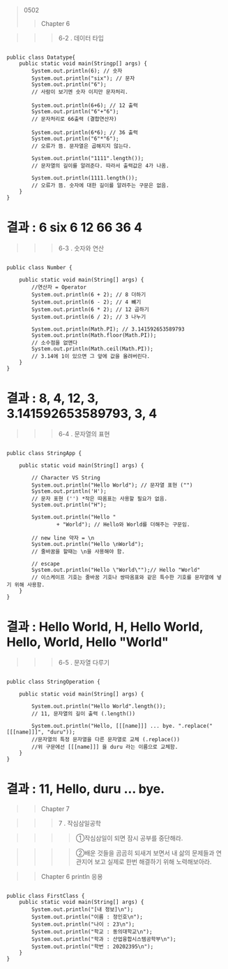 > 0502
>> Chapter 6

>>> 6-2 . 
>>> 데이터 타입
<pre><code>
public class Datatype{
    public static void main(Stringp[] args) {
        System.out.println(6); // 숫자
        System.out.println("six"); // 문자
        System.out.println("6"); 
        // 사람이 보기엔 숫자 이지만 문자처리.

        System.out.println(6+6); // 12 출력
        System.out.println("6"+"6"); 
        // 문자처리로 66출력 (결합연산자)

        System.out.println(6*6); // 36 출력
        System.out.println("6"*"6"); 
        // 오류가 뜸. 문자열은 곱해지지 않는다.

        System.out.println("1111".length()); 
        // 문자열의 길이를 알려준다. 따라서 출력값은 4가 나옴.

        System.out.println(1111.length()); 
        // 오류가 뜸. 숫자에 대한 길이를 알려주는 구문은 없음.
    }
}
</code></pre>

# 결과 : 6 six 6 12 66 36 4
>>> 6-3 . 
>>> 숫자와 연산
<pre><code>
public class Number {
 
    public static void main(String[] args) {
        //연산자 = Operator
        System.out.println(6 + 2); // 8 더하기
        System.out.println(6 - 2); // 4 뺴기
        System.out.println(6 * 2); // 12 곱하기
        System.out.println(6 / 2); // 3 나누기
 
        System.out.println(Math.PI); // 3.141592653589793
        System.out.println(Math.floor(Math.PI)); 
        // 소수점을 없앤다
        System.out.println(Math.ceil(Math.PI)); 
        // 3.14에 1이 있으면 그 앞에 값을 올려버린다.
    }
}
</code></pre>

# 결과 : 8, 4, 12, 3, 3.141592653589793, 3, 4
>>> 6-4 . 
>>> 문자열의 표현
<pre><code>
public class StringApp {
 
    public static void main(String[] args) {
         
        // Character VS String 
        System.out.println("Hello World"); // 문자열 표현 ("")
        System.out.println('H'); 
        // 문자 표현 ('') *작은 따옴표는 사용할 필요가 없음.
        System.out.println("H"); 
     
        System.out.println("Hello " 
                + "World"); // Hello와 World를 더해주는 구문임.
         
        // new line 약자 = \n
        System.out.println("Hello \nWorld");
        // 줄바꿈을 할때는 \n을 사용해야 함.
         
        // escape
        System.out.println("Hello \"World\"");// Hello "World"
        // 이스케이프 기호는 줄바꿈 기호나 쌍따옴표와 같은 특수한 기호를 문자열에 넣기 위해 사용함.
    }
}
</code></pre>

# 결과 : Hello World, H, Hello World, Hello, World, Hello "World"
>>> 6-5 . 
>>> 문자열 다루기
<pre><code>
public class StringOperation {
 
    public static void main(String[] args) {
         
        System.out.println("Hello World".length()); 
        // 11, 문자열의 길이 출력 (.length())

        System.out.println("Hello, [[[name]]] ... bye. ".replace("[[[name]]]", "duru"));
        //문자열의 특정 문자열을 다른 문자열로 교체 (.replace())
        //위 구문에선 [[[name]]] 을 duru 라는 이름으로 교체함.
    }
}
</code></pre>

# 결과 : 11, Hello, duru ... bye.
>> Chapter 7

>>> 7 . 
>>> 작심삼일공학

>>>> ①작심삼일이 되면 잠시 공부를 중단해라.

>>>> ②배운 것들을 곰곰히 되새겨 보면서 내 삶의 문제들과 연관지어 보고 실제로 한번 해결하기 위해 노력해보아라.

>> Chapter 6 println 응용
<pre><code>
public class FirstClass {
    public static void main(String[] args) {
        System.out.println("[내 정보]\n");
        System.out.println("이름 : 정인호\n");
        System.out.println("나이 : 23\n");
        System.out.println("학교 : 동의대학교\n");
        System.out.println("학과 : 산업융합시스템공학부\n");
        System.out.println("학번 : 20202395\n");
    }
}
</code></pre> 